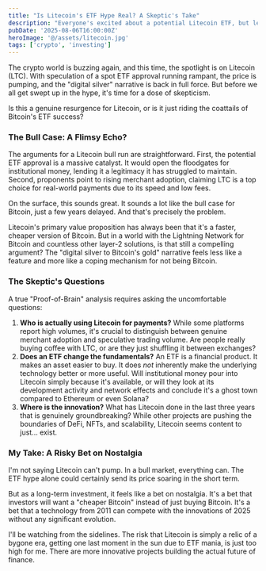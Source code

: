 ```yaml
---
title: "Is Litecoin's ETF Hype Real? A Skeptic's Take"
description: "Everyone's excited about a potential Litecoin ETF, but let's ask the hard questions. Is this real momentum or just an echo of Bitcoin's success?"
pubDate: '2025-08-06T16:00:00Z'
heroImage: '@/assets/litecoin.jpg'
tags: ['crypto', 'investing']
---
```


The crypto world is buzzing again, and this time, the spotlight is on Litecoin (LTC). With speculation of a spot ETF approval running rampant, the price is pumping, and the "digital silver" narrative is back in full force. But before we all get swept up in the hype, it's time for a dose of skepticism.

Is this a genuine resurgence for Litecoin, or is it just riding the coattails of Bitcoin's ETF success?

### The Bull Case: A Flimsy Echo?

The arguments for a Litecoin bull run are straightforward. First, the potential ETF approval is a massive catalyst. It would open the floodgates for institutional money, lending it a legitimacy it has struggled to maintain. Second, proponents point to rising merchant adoption, claiming LTC is a top choice for real-world payments due to its speed and low fees.

On the surface, this sounds great. It sounds a lot like the bull case for Bitcoin, just a few years delayed. And that's precisely the problem.

Litecoin's primary value proposition has always been that it's a faster, cheaper version of Bitcoin. But in a world with the Lightning Network for Bitcoin and countless other layer-2 solutions, is that still a compelling argument? The "digital silver to Bitcoin's gold" narrative feels less like a feature and more like a coping mechanism for not being Bitcoin.

### The Skeptic's Questions

A true "Proof-of-Brain" analysis requires asking the uncomfortable questions:

1.  **Who is actually using Litecoin for payments?** While some platforms report high volumes, it's crucial to distinguish between genuine merchant adoption and speculative trading volume. Are people really buying coffee with LTC, or are they just shuffling it between exchanges?
2.  **Does an ETF change the fundamentals?** An ETF is a financial product. It makes an asset easier to buy. It does _not_ inherently make the underlying technology better or more useful. Will institutional money pour into Litecoin simply because it's available, or will they look at its development activity and network effects and conclude it's a ghost town compared to Ethereum or even Solana?
3.  **Where is the innovation?** What has Litecoin done in the last three years that is genuinely groundbreaking? While other projects are pushing the boundaries of DeFi, NFTs, and scalability, Litecoin seems content to just... exist.

### My Take: A Risky Bet on Nostalgia

I'm not saying Litecoin can't pump. In a bull market, everything can. The ETF hype alone could certainly send its price soaring in the short term.

But as a long-term investment, it feels like a bet on nostalgia. It's a bet that investors will want a "cheaper Bitcoin" instead of just buying Bitcoin. It's a bet that a technology from 2011 can compete with the innovations of 2025 without any significant evolution.

I'll be watching from the sidelines. The risk that Litecoin is simply a relic of a bygone era, getting one last moment in the sun due to ETF mania, is just too high for me. There are more innovative projects building the actual future of finance.

